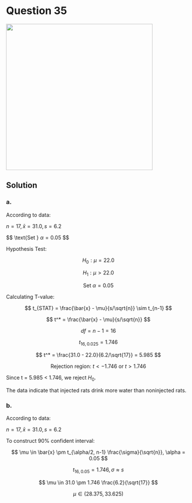 # Question 35
<img src="https://github.com/user-attachments/assets/a5797fdd-53d3-4a6a-8d21-b3d98e4df34f" width="400">

## Solution

### a.

According to data:

$n=17, \bar{x} = 31.0, s= 6.2$

$$
\text{Set } $\alpha = 0.05$
$$

Hypothesis Test:

$$
H_0: \mu=22.0 
$$

$$
H_1: \mu>22.0
$$

$$
\text{Set } \alpha = 0.05
$$

Calculating T-value:

$$
t_{STAT} = \frac{\bar{x} - \mu}{s/\sqrt{n}} \sim t_{n-1}
$$

$$
t^* = \frac{\bar{x} - \mu}{s/\sqrt{n}}
$$

$$
df = n - 1 = 16
$$

$$
t_{16, 0.025} = 1.746
$$

$$
t^* = \frac{31.0 - 22.0}{6.2/\sqrt{17}} = 5.985
$$

$$
\text{Rejection region: } t < -1.746 \text{ or } t > 1.746
$$

Since t = 5.985 < 1.746, we reject $H_0$.

The data indicate that injected rats drink more water than noninjected rats.

### b.

According to data:

$n=17, \bar{x} = 31.0, s= 6.2$

To construct 90% confident interval:

$$
\mu \in \bar{x} \pm t_{\alpha/2, n-1} \frac{\sigma}{\sqrt{n}}, \alpha = 0.05
$$

$$
t_{16, 0.05} = 1.746, \sigma \approx s
$$

$$
\mu \in 31.0 \pm 1.746 \frac{6.2}{\sqrt{17}}
$$

$$
\mu \in (28.375, 33.625)
$$
